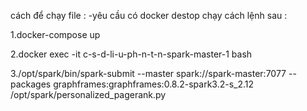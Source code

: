 cách để chạy file :
-yêu cầu có docker destop
chạy cách lệnh sau :

1.docker-compose up

2.docker exec -it c-s-d-li-u-ph-n-t-n-spark-master-1 bash

3./opt/spark/bin/spark-submit   --master spark://spark-master:7077   --packages graphframes:graphframes:0.8.2-spark3.2-s_2.12   /opt/spark/personalized_pagerank.py